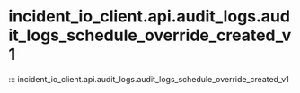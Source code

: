 # incident_io_client.api.audit_logs.audit_logs_schedule_override_created_v1

::: incident_io_client.api.audit_logs.audit_logs_schedule_override_created_v1